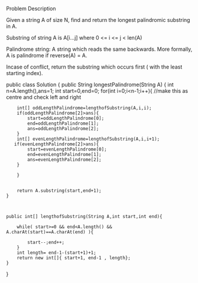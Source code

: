 Problem Description

Given a string A of size N, find and return the longest palindromic substring in A.

Substring of string A is A[i...j] where 0 <= i <= j < len(A)

Palindrome string:
A string which reads the same backwards. More formally, A is palindrome if reverse(A) = A.

Incase of conflict, return the substring which occurs first ( with the least starting index).


public class Solution {
    public String longestPalindrome(String A) {
        int n=A.length(),ans=1;
        int start=0,end=0; 
        for(int i=0;i<n-1;i++){  //make this as centre and check left and right

        int[] oddLengthPalindrome=lengthofSubstring(A,i,i);
        if(oddLengthPalindrome[2]>ans){
            start=oddLengthPalindrome[0];
            end=oddLengthPalindrome[1];
            ans=oddLengthPalindrome[2];
        }
        int[] evenLengthPalindrome=lengthofSubstring(A,i,i+1);
       if(evenLengthPalindrome[2]>ans){
            start=evenLengthPalindrome[0];
            end=evenLengthPalindrome[1];
            ans=evenLengthPalindrome[2];
        }

        }

        
        return A.substring(start,end+1);
    }



    public int[] lengthofSubstring(String A,int start,int end){

        while( start>=0 && end<A.length() && A.charAt(start)==A.charAt(end) ){

            start--;end++;
        }
        int length= end-1-(start+1)+1;
        return new int[]{ start+1, end-1 , length};
    } 
}
